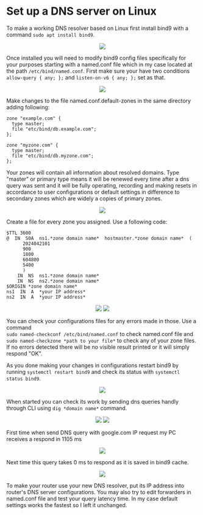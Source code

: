 # Set up a DNS server on Linux

To make a working DNS resolver based on Linux first install bind9 with a command `sudo apt install bind9`. 

<p align="center">
<img src="https://github.com/user-attachments/assets/dfc225fe-a4d8-4685-90e7-ec8f9a14cc6d">
</p>

Once installed you will need to modify bind9 config files specifically for your purposes starting with a named.conf file which in my case located at the path `/etc/bind/named.conf`. First make sure your have two conditions `allow-query { any; };` and `listen-on-v6 { any; };` set as that.

<p align="center">
<img src="https://github.com/user-attachments/assets/c1e89df0-c213-43f9-aa21-fe32ac38a694">
</p>

Make changes to the file named.conf.default-zones in the same directory adding following: 
```
zone "example.com" {
  type master;
  file "etc/bind/db.example.com";
};

zone "myzone.com" {
  type master;
  file "etc/bind/db.myzone.com";
};
```

Your zones will contain all information about resolved domains. Type "master" or primary type means it will be renewed every time after a dns query was sent and it will be fully operating, recording and making resets in accordance to user configurations or default settings in difference to secondary zones which are widely a copies of primary zones.

<p align="center">
<img src="https://github.com/user-attachments/assets/cc635945-92e9-471a-80a1-e5d139267a4b">
</p>

Create a file for every zone you assigned. Use a following code:
```
$TTL 3600
@  IN  SOA  ns1.*zone domain name*  hostmaster.*zone domain name*  (
      2024042101
      900
      1800
      604800
      5400
      )
    IN  NS  ns1.*zone domain name*
    IN  NS  ns2.*zone domain name*
$ORIGIN *zone domain name*
ns1  IN  A  *your IP address*
ns2  IN  A  *your IP address*
```


<p align="center">
<img src="https://github.com/user-attachments/assets/cce59120-555e-4074-8657-731f1ce3c9d6">
<img src="https://github.com/user-attachments/assets/34290e2b-2815-49b1-a87f-b7628e964700">
</p>

You can check your configurations files for any errors made in those. Use a command <br>
`sudo named-checkconf /etc/bind/named.conf` to check named.conf file and <br>
`sudo named-checkzone *path to your file*` to check any of your zone files. <br>
If no errors detected there will be no visible result printed or it will simply respond "OK".
<br>

As you done making your changes in configurations restart bind9 by running `systemctl restart bind9` and check its status with `systemctl status bind9`. 

<p align="center">
<img src="https://github.com/user-attachments/assets/760b5385-d72f-4185-82a6-be001caf1acd">
</p>

When started you can check its work by sending dns queries handly through CLI using `dig *domain name*` command. 

<p align="center">
<img src="https://github.com/user-attachments/assets/0938f1ca-04a1-4c7b-8576-e6e653a6d3db">
<img src="https://github.com/user-attachments/assets/86ebfefb-2cbb-4ddc-aa98-4f21a3147607">
</p>

First time when send DNS query with google.com IP request my PC receives a respond in 1105 ms

<p align="center">
<img src="https://github.com/user-attachments/assets/4b9d9a0c-623b-413e-addd-8b956458389e">
</p>

Next time this query takes 0 ms to respond as it is saved in bind9 cache. 

<p align="center">
<img src="https://github.com/user-attachments/assets/5d9a2665-0e27-4272-befa-3b782e6bf62e">
</p>

To make your router use your new DNS resolver, put its IP address into router's DNS server configurations. You may also try to edit forwarders in named.conf file and test your query latency time. In my case default settings works the fastest so I left it unchanged. 
